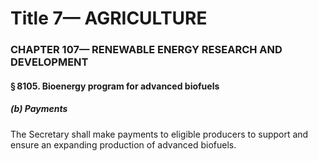 
# Title 7— AGRICULTURE
### CHAPTER 107— RENEWABLE ENERGY RESEARCH AND DEVELOPMENT
#### § 8105. Bioenergy program for advanced biofuels
##### (b) Payments

The Secretary shall make payments to eligible producers to support and ensure an expanding production of advanced biofuels.
